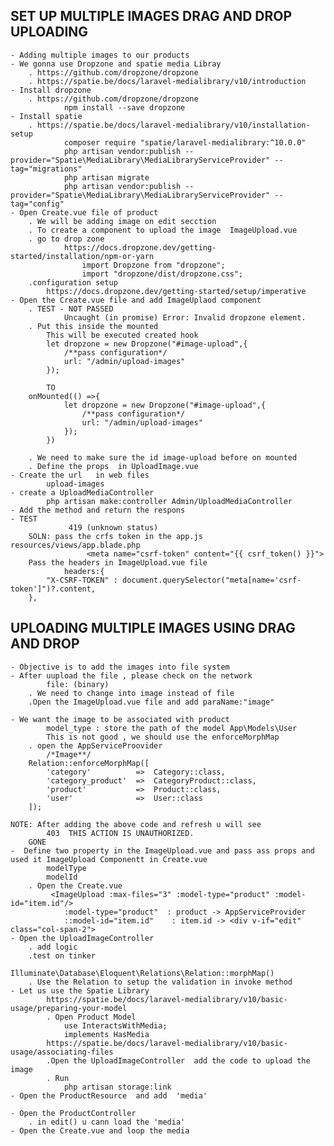 ## SET UP MULTIPLE IMAGES DRAG AND DROP UPLOADING
    - Adding multiple images to our products
    - We gonna use Dropzone and spatie media Libray
        . https://github.com/dropzone/dropzone
        . https://spatie.be/docs/laravel-medialibrary/v10/introduction
    - Install dropzone
        . https://github.com/dropzone/dropzone
                npm install --save dropzone
    - Install spatie
        . https://spatie.be/docs/laravel-medialibrary/v10/installation-setup
                composer require "spatie/laravel-medialibrary:^10.0.0"
                php artisan vendor:publish --provider="Spatie\MediaLibrary\MediaLibraryServiceProvider" --tag="migrations"
                php artisan migrate
                php artisan vendor:publish --provider="Spatie\MediaLibrary\MediaLibraryServiceProvider" --tag="config"
    - Open Create.vue file of product
        . We will be adding image on edit secction  
        . To create a component to upload the image  ImageUpload.vue
        . go to drop zone
                https://docs.dropzone.dev/getting-started/installation/npm-or-yarn
                    import Dropzone from "dropzone";
                    import "dropzone/dist/dropzone.css";
        .configuration setup
            https://docs.dropzone.dev/getting-started/setup/imperative
    - Open the Create.vue file and add ImageUplaod component
        . TEST - NOT PASSED 
                Uncaught (in promise) Error: Invalid dropzone element.
        . Put this inside the mounted
            This will be executed created hook
            let dropzone = new Dropzone("#image-upload",{
                /**pass configuration*/
                url: "/admin/upload-images"
            });

            TO
        onMounted(() =>{
                let dropzone = new Dropzone("#image-upload",{
                    /**pass configuration*/
                    url: "/admin/upload-images"
                });
            })

        . We need to make sure the id image-upload before on mounted
        . Define the props  in UploadImage.vue
    - Create the url   in web files
            upload-images
    - create a UploadMediaController
            php artisan make:controller Admin/UploadMediaController
    - Add the method and return the respons
    - TEST
                 419 (unknown status)
        SOLN: pass the crfs token in the app.js   resources/views/app.blade.php
                     <meta name="csrf-token" content="{{ csrf_token() }}">
        Pass the headers in ImageUpload.vue file
                headers:{
            "X-CSRF-TOKEN" : document.querySelector("meta[name='csrf-token']")?.content,
        },
            
                
## UPLOADING MULTIPLE IMAGES USING DRAG AND DROP
    - Objective is to add the images into file system
    - After uupload the file , please check on the network
            file: (binary)
        . We need to change into image instead of file
        .Open the ImageUpload.vue file and add paraName:"image"

    - We want the image to be associated with product
            model_type : store the path of the model App\Models\User
            This is not good , we should use the enforceMorphMap
        . open the AppServiceProovider
            /*Image**/
        Relation::enforceMorphMap([
            'category'          =>  Category::class,
            'category_product'  =>  CategoryProduct::class,
            'product'           =>  Product::class,
            'user'              =>  User::class
        ]);

    NOTE: After adding the above code and refresh u will see 
            403  THIS ACTION IS UNAUTHORIZED.
        GONE
    -  Define two property in the ImageUpload.vue and pass ass props and used it ImageUpload Componentt in Create.vue
            modelType
            modelId
        . Open the Create.vue
             <ImageUpload :max-files="3" :model-type="product" :model-id="item.id"/>
                :model-type="product"  : product -> AppServiceProvider
                ::model-id="item.id"    : item.id -> <div v-if="edit" class="col-span-2">
    - Open the UploadImageController
        . add logic
        .test on tinker
                 Illuminate\Database\Eloquent\Relations\Relation::morphMap()
        . Use the Relation to setup the validation in invoke method
    - Let us use the Spatie Library
            https://spatie.be/docs/laravel-medialibrary/v10/basic-usage/preparing-your-model
            . Open Product Model
                use InteractsWithMedia;
                implements HasMedia
            https://spatie.be/docs/laravel-medialibrary/v10/basic-usage/associating-files
            .Open the UploadImageController  add the code to upload the image
            . Run
                php artisan storage:link
    - Open the ProductResource  and add  'media'

    - Open the ProductController
        . in edit() u cann load the 'media'
    - Open the Create.vue and loop the media
                
            


                
                
